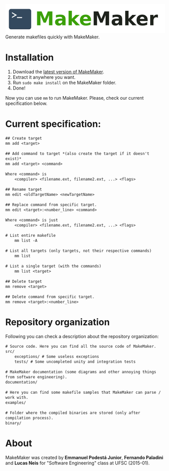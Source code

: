 ![MakeMaker - Generate makefiles quickly!](documentation/logo.png)<br/>
Generate makefiles quickly with MakeMaker.

# Installation

1. Download the [latest version of MakeMaker](https://github.com/paladini/MakeMaker/archive/master.zip).
2. Extract it anywhere you want.
3. Run `sudo make install` on the MakeMaker folder.
4. Done!

Now you can use `mm` to run MakeMaker. Please, check our current specification below.

# Current specification:

	## Create target
	mm add <target>
		
	## Add command to target *(also create the target if it doesn't exist)*
	mm add <target> <command>

	Where <command> is
		<compiler> <filename.ext, filename2.ext, ...> <flags>
		
	## Rename target
	mm edit <oldTargetName> <newTargetName>

	## Replace command from specific target.
	mm edit <target>:<number_line> <command>

	Where <command> is just
		<compiler> <filename.ext, filename2.ext, ...> <flags>

	# List entire makefile
		mm list -A

	# List all targets (only targets, not their respective commands)
		mm list 

	# List a single target (with the commands)
		mm list <target>

	## Delete target
	mm remove <target>

	## Delete command from specific target.
	mm remove <target>:<number_line>

# Repository organization

Following you can check a description about the repository organization:

	# Source code. Here you can find all the source code of MakeMaker.
	src/
		exceptions/ # Some useless exceptions
		tests/ # Some uncompleted unity and integration tests

	# MakeMaker documentation (some diagrams and other annoying things from software engineering).
	documentation/

	# Here you can find some makefile samples that MakeMaker can parse / work with.
	examples/

	# Folder where the compiled binaries are stored (only after compilation process).
	binary/

# About
MakeMaker was created by **Emmanuel Podestá Junior**, **Fernando Paladini** and **Lucas Neis** for "Software Engineering" class at UFSC (2015-01).